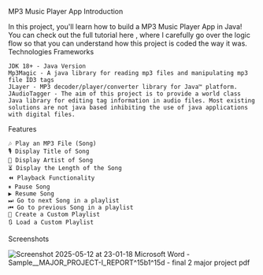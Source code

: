 MP3 Music Player App
Introduction

In this project, you'll learn how to build a MP3 Music Player App in Java! You can check out the full tutorial here , where I carefully go over the logic flow so that you can understand how this project is coded the way it was.
Technologies Frameworks

    JDK 18+ - Java Version
    Mp3Magic - A java library for reading mp3 files and manipulating mp3 file ID3 tags
    JLayer - MP3 decoder/player/converter library for Java™ platform.
    JAudioTagger - The aim of this project is to provide a world class Java library for editing tag information in audio files. Most existing solutions are not java based inhibiting the use of java applications with digital files.

Features

    🎶 Play an MP3 File (Song)
    🎙 Display Title of Song
    👤 Display Artist of Song
    ⏳ Display the Length of the Song
    ⏪ Playback Functionality
    ⏸ Pause Song
    ▶ Resume Song
    ⏭ Go to next Song in a playlist
    ⏮ Go to previous Song in a playlist
    📃 Create a Custom Playlist
    🔃 Load a Custom Playlist

Screenshots

![Screenshot 2025-05-12 at 23-01-18 Microsoft Word - Sample__MAJOR_PROJECT-I_REPORT^15b1^15d - final 2 major project pdf](https://github.com/user-attachments/assets/b34c8100-dc39-4243-a5a4-fa22b0b5ca1a)

